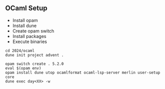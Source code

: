 ## OCaml Setup

- Install opam
- Install dune
- Create opam switch
- Install packages
- Execute binaries

```shell
cd 2024/ocaml
dune init project advent .

opam switch create . 5.2.0
eval $(opam env)
opam install dune utop ocamlformat ocaml-lsp-server merlin user-setup core
dune exec day<XX> -w
```
